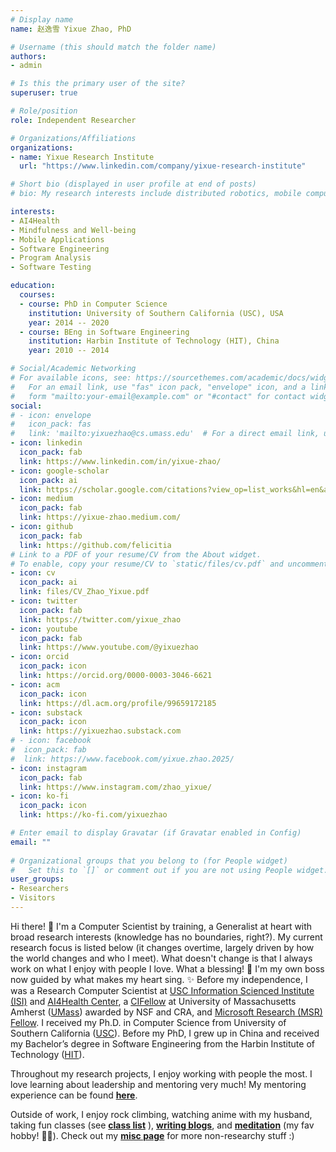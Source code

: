 ```yaml
---
# Display name
name: 赵逸雪 Yixue Zhao, PhD

# Username (this should match the folder name)
authors:
- admin

# Is this the primary user of the site?
superuser: true

# Role/position
role: Independent Researcher

# Organizations/Affiliations
organizations:
- name: Yixue Research Institute
  url: "https://www.linkedin.com/company/yixue-research-institute"

# Short bio (displayed in user profile at end of posts)
# bio: My research interests include distributed robotics, mobile computing and programmable matter.

interests:
- AI4Health
- Mindfulness and Well-being
- Mobile Applications
- Software Engineering
- Program Analysis
- Software Testing

education:
  courses:
  - course: PhD in Computer Science
    institution: University of Southern California (USC), USA
    year: 2014 -- 2020
  - course: BEng in Software Engineering
    institution: Harbin Institute of Technology (HIT), China
    year: 2010 -- 2014

# Social/Academic Networking
# For available icons, see: https://sourcethemes.com/academic/docs/widgets/#icons
#   For an email link, use "fas" icon pack, "envelope" icon, and a link in the
#   form "mailto:your-email@example.com" or "#contact" for contact widget.
social:
# - icon: envelope
#   icon_pack: fas
#   link: 'mailto:yixuezhao@cs.umass.edu'  # For a direct email link, use "mailto:test@example.org".
- icon: linkedin
  icon_pack: fab
  link: https://www.linkedin.com/in/yixue-zhao/
- icon: google-scholar
  icon_pack: ai
  link: https://scholar.google.com/citations?view_op=list_works&hl=en&authuser=1&hl=en&user=Bbxlka0AAAAJ&sortby=pubdate&authuser=1
- icon: medium
  icon_pack: fab
  link: https://yixue-zhao.medium.com/
- icon: github
  icon_pack: fab
  link: https://github.com/felicitia
# Link to a PDF of your resume/CV from the About widget.
# To enable, copy your resume/CV to `static/files/cv.pdf` and uncomment the # lines below.  
- icon: cv
  icon_pack: ai
  link: files/CV_Zhao_Yixue.pdf
- icon: twitter
  icon_pack: fab
  link: https://twitter.com/yixue_zhao
- icon: youtube
  icon_pack: fab
  link: https://www.youtube.com/@yixuezhao
- icon: orcid
  icon_pack: icon
  link: https://orcid.org/0000-0003-3046-6621
- icon: acm
  icon_pack: icon
  link: https://dl.acm.org/profile/99659172185
- icon: substack
  icon_pack: icon
  link: https://yixuezhao.substack.com
# - icon: facebook
#  icon_pack: fab
#  link: https://www.facebook.com/yixue.zhao.2025/
- icon: instagram
  icon_pack: fab
  link: https://www.instagram.com/zhao_yixue/
- icon: ko-fi
  icon_pack: icon
  link: https://ko-fi.com/yixuezhao

# Enter email to display Gravatar (if Gravatar enabled in Config)
email: ""
  
# Organizational groups that you belong to (for People widget)
#   Set this to `[]` or comment out if you are not using People widget.  
user_groups:
- Researchers
- Visitors
---
```


Hi there! 🤗 I'm a Computer Scientist by training, a Generalist at heart with broad research interests (knowledge has no boundaries, right?). My current research focus is listed below (it changes overtime, largely driven by how the world changes and who I meet). What doesn't change is that I always work on what I enjoy with people I love. What a blessing! 🥰 I'm my own boss now guided by what makes my heart sing. ✨ Before my independence, I was a Research Computer Scientist at [USC Information Scienced Institute (ISI)](https://www.isi.edu/) and [AI4Health Center](https://www.isi.edu/centers-ai4health/), a [CIFellow](https://cifellows2020.org/2020-class/) at University of Massachusetts Amherst ([UMass](https://www.cics.umass.edu/)) awarded by NSF and CRA, and [Microsoft Research (MSR) Fellow](https://www.microsoft.com/en-us/research/blog/2019-dissertation-grant-recipients-embarking-on-diverse-paths-to-scientific-and-societal-impact/). I received my Ph.D. in Computer Science from University of Southern California ([USC](https://www.cs.usc.edu/)). Before my PhD, I grew up in China and received my Bachelor’s degree in Software Engineering from the Harbin Institute of Technology ([HIT](http://en.hit.edu.cn/)).

Throughout my research projects, I enjoy working with people the most. I love learning about leadership and mentoring very much! My mentoring experience can be found [**here**](mentoring/).

Outside of work, I enjoy rock climbing, watching anime with my husband, taking fun classes (see [**class list**](classes/) ), [**writing blogs**](https://medium.com/@yixue-zhao), and [**meditation**](https://open.substack.com/pub/yixuezhao/p/how-i-sit-for-8-hours-in-meditation?utm_campaign=post&utm_medium=web) (my fav hobby! 🧘‍♀️). Check out my [**misc page**](misc/) for more non-researchy stuff :)